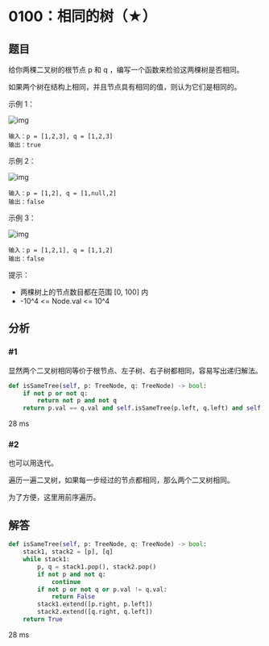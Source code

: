 # 0100：相同的树（★）


## 题目

给你两棵二叉树的根节点 p 和 q ，编写一个函数来检验这两棵树是否相同。

如果两个树在结构上相同，并且节点具有相同的值，则认为它们是相同的。


示例 1：

![img](https://assets.leetcode.com/uploads/2020/12/20/ex1.jpg)

	输入：p = [1,2,3], q = [1,2,3]
	输出：true
	
示例 2：

![img](https://assets.leetcode.com/uploads/2020/12/20/ex2.jpg)

	输入：p = [1,2], q = [1,null,2]
	输出：false
	
示例 3：

![img](https://assets.leetcode.com/uploads/2020/12/20/ex3.jpg)

	输入：p = [1,2,1], q = [1,1,2]
	输出：false

提示：
- 两棵树上的节点数目都在范围 [0, 100] 内
- -10^4 <= Node.val <= 10^4

## 分析

### #1

显然两个二叉树相同等价于根节点、左子树、右子树都相同，容易写出递归解法。

```python
def isSameTree(self, p: TreeNode, q: TreeNode) -> bool:
    if not p or not q:
        return not p and not q
    return p.val == q.val and self.isSameTree(p.left, q.left) and self.isSameTree(p.right, q.right)
```
28 ms

### #2

也可以用迭代。

遍历一遍二叉树，如果每一步经过的节点都相同，那么两个二叉树相同。

为了方便，这里用前序遍历。

## 解答

```python
def isSameTree(self, p: TreeNode, q: TreeNode) -> bool:
	stack1, stack2 = [p], [q]
	while stack1:
		p, q = stack1.pop(), stack2.pop()
		if not p and not q:
			continue
		if not p or not q or p.val != q.val:
			return False
		stack1.extend([p.right, p.left])
		stack2.extend([q.right, q.left])
	return True
```
28 ms

